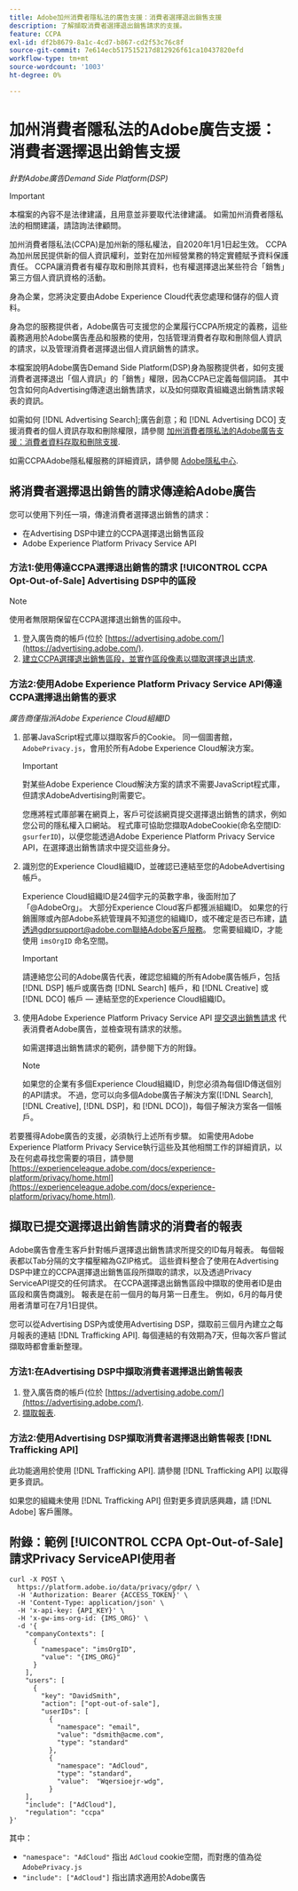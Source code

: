 ```yaml
---
title: Adobe加州消費者隱私法的廣告支援：消費者選擇退出銷售支援
description: 了解擷取消費者選擇退出銷售請求的支援。
feature: CCPA
exl-id: df2b8679-8a1c-4cd7-b867-cd2f53c76c8f
source-git-commit: 7e614ecb517515217d812926f61ca10437820efd
workflow-type: tm+mt
source-wordcount: '1003'
ht-degree: 0%

---
```


# 加州消費者隱私法的Adobe廣告支援：消費者選擇退出銷售支援

*針對Adobe廣告Demand Side Platform(DSP)*

>[!IMPORTANT]
>
>本檔案的內容不是法律建議，且用意並非要取代法律建議。 如需加州消費者隱私法的相關建議，請諮詢法律顧問。

加州消費者隱私法(CCPA)是加州新的隱私權法，自2020年1月1日起生效。 CCPA為加州居民提供新的個人資訊權利，並對在加州經營業務的特定實體賦予資料保護責任。 CCPA讓消費者有權存取和刪除其資料，也有權選擇退出某些符合「銷售」第三方個人資訊資格的活動。

身為企業，您將決定要由Adobe Experience Cloud代表您處理和儲存的個人資料。

身為您的服務提供者，Adobe廣告可支援您的企業履行CCPA所規定的義務，這些義務適用於Adobe廣告產品和服務的使用，包括管理消費者存取和刪除個人資訊的請求，以及管理消費者選擇退出個人資訊銷售的請求。

本檔案說明Adobe廣告Demand Side Platform(DSP)身為服務提供者，如何支援消費者選擇退出「個人資訊」的「銷售」權限，因為CCPA已定義每個詞語。 其中包含如何向Advertising傳達退出銷售請求，以及如何擷取貴組織退出銷售請求報表的資訊。

如需如何 [!DNL Advertising Search];廣告創意；和 [!DNL Advertising DCO] 支援消費者的個人資訊存取和刪除權限，請參閱 [加州消費者隱私法的Adobe廣告支援：消費者資料存取和刪除支援](/help/privacy/ccpa/ccpa-access-delete.md).

如需CCPAAdobe隱私權服務的詳細資訊，請參閱 [Adobe隱私中心](https://www.adobe.com/privacy/ccpa.html).

## 將消費者選擇退出銷售的請求傳達給Adobe廣告

您可以使用下列任一項，傳達消費者選擇退出銷售的請求：

* 在Advertising DSP中建立的CCPA選擇退出銷售區段
* Adobe Experience Platform Privacy Service API

### 方法1:使用傳達CCPA選擇退出銷售的請求 [!UICONTROL CCPA Opt-Out-of-Sale] Advertising DSP中的區段

>[!NOTE]
>
>使用者無限期保留在CCPA選擇退出銷售的區段中。

1. 登入廣告商的帳戶(位於 [https://advertising.adobe.com/](https://advertising.adobe.com/).
1. [建立CCPA選擇退出銷售區段，並實作區段像素以擷取選擇退出請求](/help/dsp/audiences/ccpa-opt-out-segment-create.md).

### 方法2:使用Adobe Experience Platform Privacy Service API傳達CCPA選擇退出銷售的要求

*廣告商僅指派Adobe Experience Cloud組織ID*

1. 部署JavaScript程式庫以擷取客戶的Cookie。 同一個圖書館， `AdobePrivacy.js`，會用於所有Adobe Experience Cloud解決方案。

   >[!IMPORTANT]
   >
   >對某些Adobe Experience Cloud解決方案的請求不需要JavaScript程式庫，但請求AdobeAdvertising則需要它。

   您應將程式庫部署在網頁上，客戶可從該網頁提交選擇退出銷售的請求，例如您公司的隱私權入口網站。 程式庫可協助您擷取AdobeCookie(命名空間ID: `gsurferID`)，以便您能透過Adobe Experience Platform Privacy Service API，在選擇退出銷售請求中提交這些身分。

1. 識別您的Experience Cloud組織ID，並確認已連結至您的AdobeAdvertising帳戶。

   Experience Cloud組織ID是24個字元的英數字串，後面附加了「@AdobeOrg」。 大部分Experience Cloud客戶都獲派組織ID。 如果您的行銷團隊或內部Adobe系統管理員不知道您的組織ID，或不確定是否已布建，請透過gdprsupport@adobe.com聯絡Adobe客戶服務。 您需要組織ID，才能使用 `imsOrgID` 命名空間。

   >[!IMPORTANT]
   >
   >請連絡您公司的Adobe廣告代表，確認您組織的所有Adobe廣告帳戶，包括 [!DNL DSP] 帳戶或廣告商 [!DNL Search] 帳戶，和 [!DNL Creative] 或 [!DNL DCO] 帳戶 — 連結至您的Experience Cloud組織ID。

1. 使用Adobe Experience Platform Privacy Service API [提交退出銷售請求](https://experienceleague.adobe.com/docs/experience-platform/privacy/api/consent.html) 代表消費者Adobe廣告，並檢查現有請求的狀態。

   如需選擇退出銷售請求的範例，請參閱下方的附錄。

   >[!NOTE]
   如果您的企業有多個Experience Cloud組織ID，則您必須為每個ID傳送個別的API請求。 不過，您可以向多個Adobe廣告子解決方案([!DNL Search], [!DNL Creative], [!DNL DSP]，和 [!DNL DCO])，每個子解決方案各一個帳戶。

若要獲得Adobe廣告的支援，必須執行上述所有步驟。 如需使用Adobe Experience Platform Privacy Service執行這些及其他相關工作的詳細資訊，以及在何處尋找您需要的項目，請參閱 [https://experienceleague.adobe.com/docs/experience-platform/privacy/home.html](https://experienceleague.adobe.com/docs/experience-platform/privacy/home.html).

## 擷取已提交選擇退出銷售請求的消費者的報表

Adobe廣告會產生客戶針對帳戶選擇退出銷售請求所提交的ID每月報表。 每個報表都以Tab分隔的文字檔壓縮為GZIP格式。 這些資料整合了使用在Advertising DSP中建立的CCPA選擇退出銷售區段所擷取的請求，以及透過Privacy ServiceAPI提交的任何請求。 在CCPA選擇退出銷售區段中擷取的使用者ID是由區段和廣告商識別。 報表是在前一個月的每月第一日產生。 例如，6月的每月使用者清單可在7月1日提供。

您可以從Advertising DSP內或使用Advertising DSP，擷取前三個月內建立之每月報表的連結 [!DNL Trafficking API]. 每個連結的有效期為7天，但每次客戶嘗試擷取時都會重新整理。

### 方法1:在Advertising DSP中擷取消費者選擇退出銷售報表

1. 登入廣告商的帳戶(位於 [https://advertising.adobe.com/](https://advertising.adobe.com/).
1. [擷取報表](/help/dsp/audiences/ccpa-opt-out-segment-report-retrieve.md).

### 方法2:使用Advertising DSP擷取消費者選擇退出銷售報表 [!DNL Trafficking API]

此功能適用於使用 [!DNL Trafficking API]. 請參閱 [!DNL Trafficking API] 以取得更多資訊。

如果您的組織未使用 [!DNL Trafficking API] 但對更多資訊感興趣，請 [!DNL Adobe] 客戶團隊。

## 附錄：範例 [!UICONTROL CCPA Opt-Out-of-Sale] 請求Privacy ServiceAPI使用者

```
curl -X POST \
  https://platform.adobe.io/data/privacy/gdpr/ \
  -H 'Authorization: Bearer {ACCESS_TOKEN}' \
  -H 'Content-Type: application/json' \
  -H 'x-api-key: {API_KEY}' \
  -H 'x-gw-ims-org-id: {IMS_ORG}' \
  -d '{
    "companyContexts": [
      {
        "namespace": "imsOrgID",
        "value": "{IMS_ORG}"
      }
    ],
    "users": [
      {
        "key": "DavidSmith",
        "action": ["opt-out-of-sale"],
        "userIDs": [
          {
            "namespace": "email",
            "value": "dsmith@acme.com",
            "type": "standard"
          },
          {
            "namespace": "AdCloud",
            "type": "standard",
            "value":  "Wqersioejr-wdg",
          }
    ],
    "include": ["AdCloud"],
    "regulation": "ccpa"
}'
```

其中：

* `"namespace": "AdCloud"` 指出 `AdCloud` cookie空間，而對應的值為從 `AdobePrivacy.js`
* `"include": ["AdCloud"]` 指出請求適用於Adobe廣告
